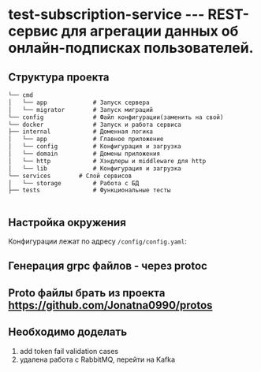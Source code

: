 # test-subscription-service --- REST-сервис для агрегации данных об онлайн-подписках пользователей.

## Структура проекта

```markdown
└── cmd
│   └── app             # Запуск сервера
│   └── migrator        # Запуск миграций
└── config              # Файл конфигурации(заменить на свой)
└── docker              # Запуск и работа сервиса
├── internal            # Доменная логика
│   └── app             # Главное приложение
│   └── config          # Конфигурация и загрузка
│   └── domain          # Домены приложения
│   └── http            # Хэндлеры и middleware для http
│   └── lib             # Конфигурация и загрузка
└── services        # Слой сервисов
│   └── storage         # Работа с БД
├── tests               # Функциональные тесты
       
```
## Настройка окружения

Конфигурации лежат по адресу `/config/config.yaml`:

## Генерация grpc файлов - через protoc

## Proto файлы брать из проекта https://github.com/Jonatna0990/protos

## Необходимо доделать
1. add token fail validation cases
2. удалена работа с RabbitMQ, перейти на Kafka